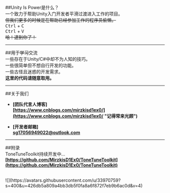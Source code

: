 ##Unity Is Power是什么？</br>
一个致力于帮助Unity入门开发者平滑过渡进入工作的项目。</br>
<s>但我们更多的时候是在帮助已经参加工作的程序员偷懒。</s></br>
<kbd>Ctrl</kbd> + <kbd>C</kbd></br>
<kbd>Ctrl</kbd> + <kbd>V</kbd></br>
<s>哈！逮到你了！</s>

---

##用于<s>学习</s>交流</br>
一些存在于Unity/C#中却不为人知的技巧。</br>
一些很简单但不想自行开发的功能。</br>
一些古怪且迷惑的开发需求。</br>
<strong>这里的代码请随意取用。</strong>

---

##关于我们</br>
* **[团队代言人博客]**</br>
  **[https://www.cnblogs.com/mirzkisd1ex0/](https://www.cnblogs.com/mirzkisd1ex0/ "记得常来光顾")**</br>

* **[开发者邮箱]**</br>
  **[sg17056949022@outlook.com](https://outlook.live.com/)**</br>

---

##附录</br>
ToneTuneToolkit持续开发中...
**[https://github.com/MirzkisD1Ex0/ToneTuneToolkit](https://github.com/MirzkisD1Ex0/ToneTuneToolkit)**

</br>
![](https://avatars.githubusercontent.com/u/33970759?s=400&u=426db5a809a4bb3db5f0fa8a6f872f7eb9b6ac0d&v=4)
